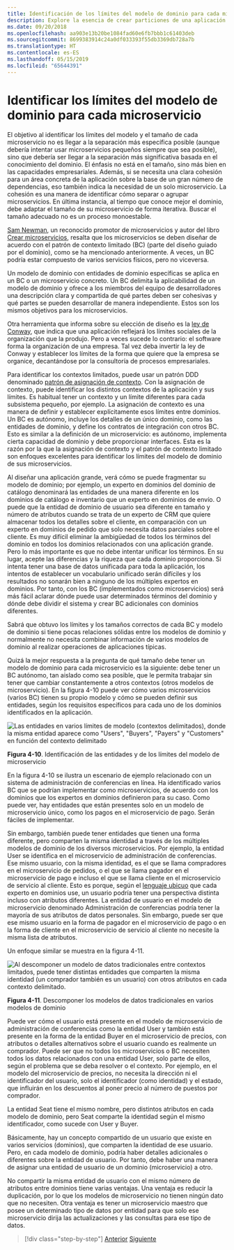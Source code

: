 ```yaml
---
title: Identificación de los límites del modelo de dominio para cada microservicio
description: Explore la esencia de crear particiones de una aplicación grande en microservicios para lograr una arquitectura sólida.
ms.date: 09/20/2018
ms.openlocfilehash: aa903e13b20be1084fad60e6fb7bbb1c61403deb
ms.sourcegitcommit: 8699383914c24a0df033393f55db3369db728a7b
ms.translationtype: HT
ms.contentlocale: es-ES
ms.lasthandoff: 05/15/2019
ms.locfileid: "65644391"
---
```

# <a name="identify-domain-model-boundaries-for-each-microservice"></a>Identificar los límites del modelo de dominio para cada microservicio

El objetivo al identificar los límites del modelo y el tamaño de cada microservicio no es llegar a la separación más específica posible (aunque debería intentar usar microservicios pequeños siempre que sea posible), sino que debería ser llegar a la separación más significativa basada en el conocimiento del dominio. El énfasis no está en el tamaño, sino más bien en las capacidades empresariales. Además, si se necesita una clara cohesión para un área concreta de la aplicación sobre la base de un gran número de dependencias, eso también indica la necesidad de un solo microservicio. La cohesión es una manera de identificar cómo separar o agrupar microservicios. En última instancia, al tiempo que conoce mejor el dominio, debe adaptar el tamaño de su microservicio de forma iterativa. Buscar el tamaño adecuado no es un proceso monoestable.

[Sam Newman](https://samnewman.io/), un reconocido promotor de microservicios y autor del libro [Crear microservicios](https://samnewman.io/books/building_microservices/), resalta que los microservicios se deben diseñar de acuerdo con el patrón de contexto limitado (BC) (parte del diseño guiado por el dominio), como se ha mencionado anteriormente. A veces, un BC podría estar compuesto de varios servicios físicos, pero no viceversa.

Un modelo de dominio con entidades de dominio específicas se aplica en un BC o un microservicio concreto. Un BC delimita la aplicabilidad de un modelo de dominio y ofrece a los miembros del equipo de desarrolladores una descripción clara y compartida de qué partes deben ser cohesivas y qué partes se pueden desarrollar de manera independiente. Estos son los mismos objetivos para los microservicios.

Otra herramienta que informa sobre su elección de diseño es la [ley de Conway](https://en.wikipedia.org/wiki/Conway%27s_law), que indica que una aplicación reflejará los límites sociales de la organización que la produjo. Pero a veces sucede lo contrario: el software forma la organización de una empresa. Tal vez deba invertir la ley de Conway y establecer los límites de la forma que quiere que la empresa se organice, decantándose por la consultoría de procesos empresariales.

Para identificar los contextos limitados, puede usar un patrón DDD denominado [patrón de asignación de contexto](https://www.infoq.com/articles/ddd-contextmapping). Con la asignación de contexto, puede identificar los distintos contextos de la aplicación y sus límites. Es habitual tener un contexto y un límite diferentes para cada subsistema pequeño, por ejemplo. La asignación de contexto es una manera de definir y establecer explícitamente esos límites entre dominios. Un BC es autónomo, incluye los detalles de un único dominio, como las entidades de dominio, y define los contratos de integración con otros BC. Esto es similar a la definición de un microservicio: es autónomo, implementa cierta capacidad de dominio y debe proporcionar interfaces. Esta es la razón por la que la asignación de contexto y el patrón de contexto limitado son enfoques excelentes para identificar los límites del modelo de dominio de sus microservicios.

Al diseñar una aplicación grande, verá cómo se puede fragmentar su modelo de dominio; por ejemplo, un experto en dominios del dominio de catálogo denominará las entidades de una manera diferente en los dominios de catálogo e inventario que un experto en dominios de envío. O puede que la entidad de dominio de usuario sea diferente en tamaño y número de atributos cuando se trata de un experto de CRM que quiere almacenar todos los detalles sobre el cliente, en comparación con un experto en dominios de pedido que solo necesita datos parciales sobre el cliente. Es muy difícil eliminar la ambigüedad de todos los términos del dominio en todos los dominios relacionados con una aplicación grande. Pero lo más importante es que no debe intentar unificar los términos. En su lugar, acepte las diferencias y la riqueza que cada dominio proporciona. Si intenta tener una base de datos unificada para toda la aplicación, los intentos de establecer un vocabulario unificado serán difíciles y los resultados no sonarán bien a ninguno de los múltiples expertos en dominios. Por tanto, con los BC (implementados como microservicios) será más fácil aclarar dónde puede usar determinados términos del dominio y dónde debe dividir el sistema y crear BC adicionales con dominios diferentes.

Sabrá que obtuvo los límites y los tamaños correctos de cada BC y modelo de dominio si tiene pocas relaciones sólidas entre los modelos de dominio y normalmente no necesita combinar información de varios modelos de dominio al realizar operaciones de aplicaciones típicas.

Quizá la mejor respuesta a la pregunta de qué tamaño debe tener un modelo de dominio para cada microservicio es la siguiente: debe tener un BC autónomo, tan aislado como sea posible, que le permita trabajar sin tener que cambiar constantemente a otros contextos (otros modelos de microservicio). En la figura 4-10 puede ver cómo varios microservicios (varios BC) tienen su propio modelo y cómo se pueden definir sus entidades, según los requisitos específicos para cada uno de los dominios identificados en la aplicación.

![Las entidades en varios límites de modelo (contextos delimitados), donde la misma entidad aparece como "Users", "Buyers", "Payers" y "Customers" en función del contexto delimitado](./media/image10.png)

**Figura 4-10**. Identificación de las entidades y de los límites del modelo de microservicio

En la figura 4-10 se ilustra un escenario de ejemplo relacionado con un sistema de administración de conferencias en línea. Ha identificado varios BC que se podrían implementar como microservicios, de acuerdo con los dominios que los expertos en dominios definieron para su caso. Como puede ver, hay entidades que están presentes solo en un modelo de microservicio único, como los pagos en el microservicio de pago. Serán fáciles de implementar.

Sin embargo, también puede tener entidades que tienen una forma diferente, pero comparten la misma identidad a través de los múltiples modelos de dominio de los diversos microservicios. Por ejemplo, la entidad User se identifica en el microservicio de administración de conferencias. Ese mismo usuario, con la misma identidad, es el que se llama compradores en el microservicio de pedidos, o el que se llama pagador en el microservicio de pago e incluso el que se llama cliente en el microservicio de servicio al cliente. Esto es porque, según el [lenguaje ubicuo](https://martinfowler.com/bliki/UbiquitousLanguage.html) que cada experto en dominios use, un usuario podría tener una perspectiva distinta incluso con atributos diferentes. La entidad de usuario en el modelo de microservicio denominado Administración de conferencias podría tener la mayoría de sus atributos de datos personales. Sin embargo, puede ser que ese mismo usuario en la forma de pagador en el microservicio de pago o en la forma de cliente en el microservicio de servicio al cliente no necesite la misma lista de atributos.

Un enfoque similar se muestra en la figura 4-11.

![Al descomponer un modelo de datos tradicionales entre contextos limitados, puede tener distintas entidades que comparten la misma identidad (un comprador también es un usuario) con otros atributos en cada contexto delimitado.](./media/image11.png)

**Figura 4-11**. Descomponer los modelos de datos tradicionales en varios modelos de dominio

Puede ver cómo el usuario está presente en el modelo de microservicio de administración de conferencias como la entidad User y también está presente en la forma de la entidad Buyer en el microservicio de precios, con atributos o detalles alternativos sobre el usuario cuando es realmente un comprador. Puede ser que no todos los microservicios o BC necesiten todos los datos relacionados con una entidad User, solo parte de ellos, según el problema que se deba resolver o el contexto. Por ejemplo, en el modelo del microservicio de precios, no necesita la dirección ni el identificador del usuario, solo el identificador (como identidad) y el estado, que influirán en los descuentos al poner precio al número de puestos por comprador.

La entidad Seat tiene el mismo nombre, pero distintos atributos en cada modelo de dominio, pero Seat comparte la identidad según el mismo identificador, como sucede con User y Buyer.

Básicamente, hay un concepto compartido de un usuario que existe en varios servicios (dominios), que comparten la identidad de ese usuario. Pero, en cada modelo de dominio, podría haber detalles adicionales o diferentes sobre la entidad de usuario. Por tanto, debe haber una manera de asignar una entidad de usuario de un dominio (microservicio) a otro.

No compartir la misma entidad de usuario con el mismo número de atributos entre dominios tiene varias ventajas. Una ventaja es reducir la duplicación, por lo que los modelos de microservicio no tienen ningún dato que no necesiten. Otra ventaja es tener un microservicio maestro que posee un determinado tipo de datos por entidad para que solo ese microservicio dirija las actualizaciones y las consultas para ese tipo de datos.

>[!div class="step-by-step"]
>[Anterior](distributed-data-management.md)
>[Siguiente](direct-client-to-microservice-communication-versus-the-api-gateway-pattern.md)
